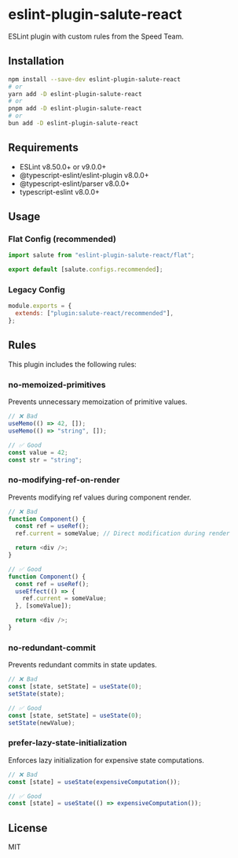 # eslint-plugin-salute-react

ESLint plugin with custom rules from the Speed Team.

## Installation

```bash
npm install --save-dev eslint-plugin-salute-react
# or
yarn add -D eslint-plugin-salute-react
# or
pnpm add -D eslint-plugin-salute-react
# or
bun add -D eslint-plugin-salute-react
```

## Requirements

- ESLint v8.50.0+ or v9.0.0+
- @typescript-eslint/eslint-plugin v8.0.0+
- @typescript-eslint/parser v8.0.0+
- typescript-eslint v8.0.0+

## Usage

### Flat Config (recommended)

```js
import salute from "eslint-plugin-salute-react/flat";

export default [salute.configs.recommended];
```

### Legacy Config

```js
module.exports = {
  extends: ["plugin:salute-react/recommended"],
};
```

## Rules

This plugin includes the following rules:

### no-memoized-primitives

Prevents unnecessary memoization of primitive values.

```js
// ❌ Bad
useMemo(() => 42, []);
useMemo(() => "string", []);

// ✅ Good
const value = 42;
const str = "string";
```

### no-modifying-ref-on-render

Prevents modifying ref values during component render.

```js
// ❌ Bad
function Component() {
  const ref = useRef();
  ref.current = someValue; // Direct modification during render

  return <div />;
}

// ✅ Good
function Component() {
  const ref = useRef();
  useEffect(() => {
    ref.current = someValue;
  }, [someValue]);

  return <div />;
}
```

### no-redundant-commit

Prevents redundant commits in state updates.

```js
// ❌ Bad
const [state, setState] = useState(0);
setState(state);

// ✅ Good
const [state, setState] = useState(0);
setState(newValue);
```

### prefer-lazy-state-initialization

Enforces lazy initialization for expensive state computations.

```js
// ❌ Bad
const [state] = useState(expensiveComputation());

// ✅ Good
const [state] = useState(() => expensiveComputation());
```

## License

MIT
